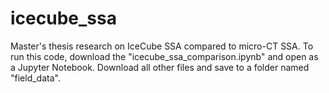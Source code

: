 # icecube_ssa
Master's thesis research on IceCube SSA compared to micro-CT SSA.
To run this code, download the "icecube_ssa_comparison.ipynb" and open as a Jupyter Notebook. Download all other files and save to a folder named "field_data". 
